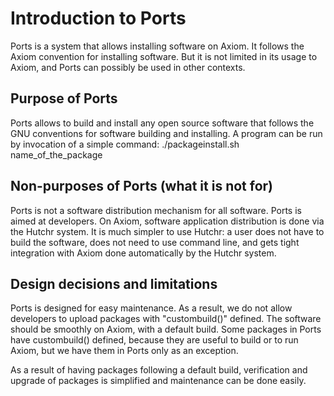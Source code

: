 # Introduction to Ports

Ports is a system that allows installing software on Axiom. It follows the Axiom convention for installing software. But it is not limited in its usage to Axiom, and Ports can possibly be used in other contexts.

## Purpose of Ports

Ports allows to build and install any open source software that follows the GNU conventions for software building and installing.
A program can be run by invocation of a simple command: ./packageinstall.sh name_of_the_package


## Non-purposes of Ports (what it is not for)

Ports is not a software distribution mechanism for all software. Ports is aimed at developers.
On Axiom, software application distribution is done via the Hutchr system.
It is much simpler to use Hutchr: a user does not have to build the software, does not need to use command line, and gets tight integration with Axiom done automatically by the Hutchr system.


## Design decisions and limitations

Ports is designed for easy maintenance. As a result, we do not allow developers to upload packages with "custombuild()" defined. The software should be smoothly on Axiom, with a default build. Some packages in Ports have custombuild() defined, because they are useful to build or to run Axiom, but we have them in Ports only as an exception.

As a result of having packages following a default build, verification and upgrade of packages is simplified and maintenance can be done easily.

